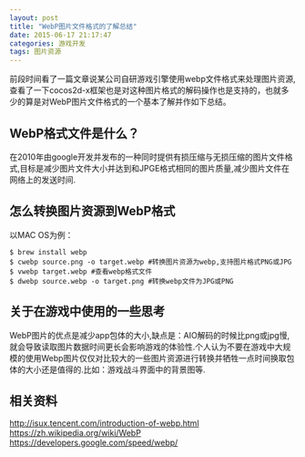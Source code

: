 ```yaml
---
layout: post
title: "WebP图片文件格式的了解总结"
date: 2015-06-17 21:17:47
categories: 游戏开发
tags: 图片资源
---
```


前段时间看了一篇文章说某公司自研游戏引擎使用webp文件格式来处理图片资源,查看了一下cocos2d-x框架也是对这种图片格式的解码操作也是支持的，也就多少的算是对WebP图片文件格式的一个基本了解并作如下总结。
<!-- more -->
## WebP格式文件是什么？
在2010年由google开发并发布的一种同时提供有损压缩与无损压缩的图片文件格式,目标是减少图片文件大小并达到和JPGE格式相同的图片质量,减少图片文件在网络上的发送时间.

## 怎么转换图片资源到WebP格式

以MAC OS为例：

```
$ brew install webp
$ cwebp source.png -o target.webp #转换图片资源为webp,支持图片格式PNG或JPG
$ vwebp target.webp #查看webp格式文件
$ dwebp source.webp -o target.png #转换webp文件为JPG或PNG

```
## 关于在游戏中使用的一些思考
WebP图片的优点是减少app包体的大小,缺点是：AIO解码的时候比png或jpg慢,就会导致读取图片数据时间更长会影响游戏的体验性.个人认为不要在游戏中大规模的使用Webp图片仅仅对比较大的一些图片资源进行转换并牺牲一点时间换取包体的大小还是值得的.比如：游戏战斗界面中的背景图等.

## 相关资料
http://isux.tencent.com/introduction-of-webp.html
https://zh.wikipedia.org/wiki/WebP
https://developers.google.com/speed/webp/

